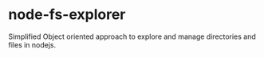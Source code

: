 # node-fs-explorer
Simplified Object oriented approach to explore and manage directories and files in nodejs.
